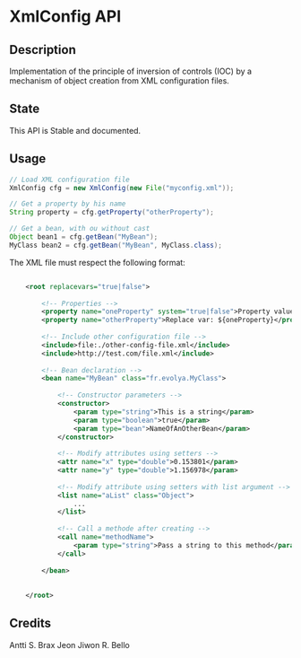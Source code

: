 # XmlConfig API

## Description

Implementation of the principle of inversion of controls (IOC) by a mechanism of object creation from XML configuration files.

## State

This API is Stable and documented.

## Usage

```java
// Load XML configuration file
XmlConfig cfg = new XmlConfig(new File("myconfig.xml"));

// Get a property by his name
String property = cfg.getProperty("otherProperty");

// Get a bean, with ou without cast
Object bean1 = cfg.getBean("MyBean");
MyClass bean2 = cfg.getBean("MyBean", MyClass.class);
```

The XML file must respect the following format:

```xml

	<root replacevars="true|false">
		
		<!-- Properties -->
		<property name="oneProperty" system="true|false">Property value</property>
		<property name="otherProperty">Replace var: ${oneProperty}</property>
		
		<!-- Include other configuration file -->
		<include>file:./other-config-file.xml</include>
		<include>http://test.com/file.xml</include>
		
		<!-- Bean declaration -->
		<bean name="MyBean" class="fr.evolya.MyClass">
		
			<!-- Constructor parameters -->
			<constructor>
				<param type="string">This is a string</param>
				<param type="boolean">true</param>
				<param type="bean">NameOfAnOtherBean</param>
			</constructor>
			
			<!-- Modify attributes using setters -->
			<attr name="x" type="double">0.153801</param>
			<attr name="y" type="double">1.156978</param>
			
			<!-- Modify attribute using setters with list argument -->
			<list name="aList" class="Object">
				...
			</list>
			
			<!-- Call a methode after creating -->
			<call name="methodName">
				<param type="string">Pass a string to this method</param>
			</call>
			
		</bean>
		
		
	</root>
```

## Credits

Antti S. Brax
Jeon Jiwon
R. Bello